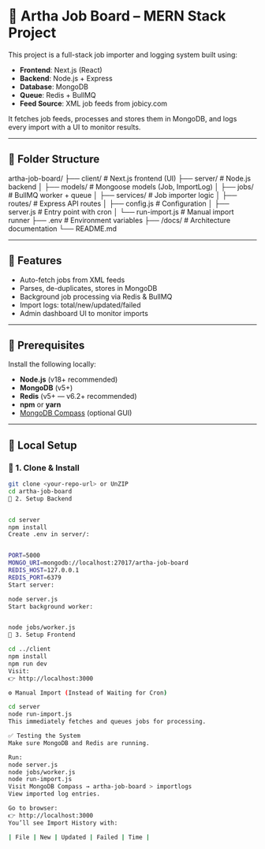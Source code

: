 
# 🧰 Artha Job Board – MERN Stack Project

This project is a full-stack job importer and logging system built using:

- **Frontend**: Next.js (React)
- **Backend**: Node.js + Express
- **Database**: MongoDB
- **Queue**: Redis + BullMQ
- **Feed Source**: XML job feeds from jobicy.com

It fetches job feeds, processes and stores them in MongoDB, and logs every import with a UI to monitor results.

---

## 📁 Folder Structure

artha-job-board/
├── client/ # Next.js frontend (UI)
├── server/ # Node.js backend
│ ├── models/ # Mongoose models (Job, ImportLog)
│ ├── jobs/ # BullMQ worker + queue
│ ├── services/ # Job importer logic
│ ├── routes/ # Express API routes
│ ├── config.js # Configuration
│ ├── server.js # Entry point with cron
│ └── run-import.js # Manual import runner
├── .env # Environment variables
├── /docs/ # Architecture documentation
└── README.md

---

## 🚀 Features

- Auto-fetch jobs from XML feeds
- Parses, de-duplicates, stores in MongoDB
- Background job processing via Redis & BullMQ
- Import logs: total/new/updated/failed
- Admin dashboard UI to monitor imports

---

## 🧪 Prerequisites

Install the following locally:

- **Node.js** (v18+ recommended)
- **MongoDB** (v5+)
- **Redis** (v5+ — v6.2+ recommended)
- **npm** or **yarn**
- [MongoDB Compass](https://www.mongodb.com/try/download/compass) (optional GUI)

---

## 🧱 Local Setup

### 🔹 1. Clone & Install

```bash
git clone <your-repo-url> or UnZIP 
cd artha-job-board
🔹 2. Setup Backend


cd server
npm install
Create .env in server/:


PORT=5000
MONGO_URI=mongodb://localhost:27017/artha-job-board
REDIS_HOST=127.0.0.1
REDIS_PORT=6379
Start server:

node server.js
Start background worker:


node jobs/worker.js
🔹 3. Setup Frontend

cd ../client
npm install
npm run dev
Visit:
👉 http://localhost:3000

⚙️ Manual Import (Instead of Waiting for Cron)

cd server
node run-import.js
This immediately fetches and queues jobs for processing.

✅ Testing the System
Make sure MongoDB and Redis are running.

Run:
node server.js
node jobs/worker.js
node run-import.js
Visit MongoDB Compass → artha-job-board > importlogs
View imported log entries.

Go to browser:
👉 http://localhost:3000
You’ll see Import History with:

| File | New | Updated | Failed | Time |